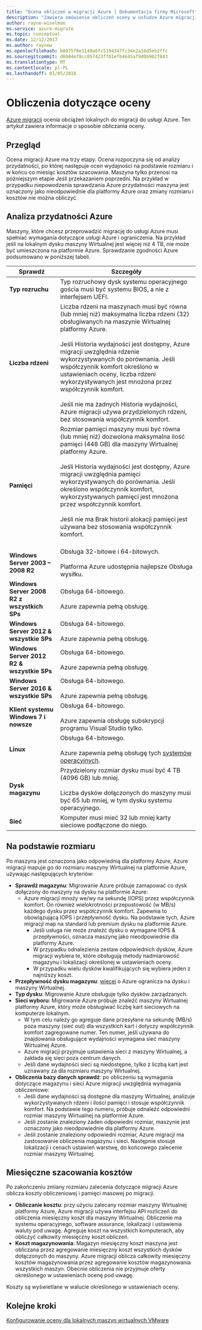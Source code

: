 ```yaml
---
title: "Ocena obliczeń w migracji Azure | Dokumentacja firmy Microsoft"
description: "Zawiera omówienie obliczeń oceny w usłudze Azure migracji."
author: rayne-wiselman
ms.service: azure-migrate
ms.topic: conceptual
ms.date: 12/12/2017
ms.author: raynew
ms.openlocfilehash: b8075f0e1149a6fc5194347fc34e2a16d5eb2ffc
ms.sourcegitcommit: d6984ef8cc057423ff81efb4645af9d0b902f843
ms.translationtype: MT
ms.contentlocale: pl-PL
ms.lasthandoff: 01/05/2018
---
```

# <a name="assessment-calculations"></a>Obliczenia dotyczące oceny

[Azure migracji](migrate-overview.md) ocenia obciążeń lokalnych do migracji do usługi Azure. Ten artykuł zawiera informacje o sposobie obliczania oceny.



## <a name="overview"></a>Przegląd

Ocena migracji Azure ma trzy etapy. Ocena rozpoczyna się od analizy przydatności, po której następuje ocen wydajności na podstawie rozmiaru i w końcu co miesiąc kosztów szacowania. Maszyna tylko przenosi na późniejszym etapie Jeśli przekazaniem poprzedni. Na przykład w przypadku niepowodzenia sprawdzania Azure przydatności maszyna jest oznaczony jako nieodpowiednie dla platformy Azure oraz zmiany rozmiaru i kosztów nie można obliczyć. 


## <a name="azure-suitability-analysis"></a>Analiza przydatności Azure

Maszyny, które chcesz przeprowadzić migrację do usługi Azure musi spełniać wymagania dotyczące usługi Azure i ograniczenia. Na przykład jeśli na lokalnym dysku maszyny Wirtualnej jest więcej niż 4 TB, nie może być umieszczona na platformie Azure. Sprawdzanie zgodności Azure podsumowano w poniższej tabeli. 

**Sprawdź** | **Szczegóły**
--- | ---
**Typ rozruchu** | Typ rozruchowy dysk systemu operacyjnego gościa musi być systemu BIOS, a nie z interfejsem UEFI.
**Liczba rdzeni** | Liczba rdzeni na maszynach musi być równa (lub mniej niż) maksymalna liczba rdzeni (32) obsługiwanych na maszynie Wirtualnej platformy Azure.<br/><br/> Jeśli Historia wydajności jest dostępny, Azure migracji uwzględnia rdzenie wykorzystywanych do porównania. Jeśli współczynnik komfort określono w ustawieniach oceny, liczba rdzeni wykorzystywanych jest mnożona przez współczynnik komfort.<br/><br/> Jeśli nie ma żadnych Historia wydajności, Azure migracji używa przydzielonych rdzeni, bez stosowania współczynnik komfort.
**Pamięci** | Rozmiar pamięci maszyny musi być równa (lub mniej niż) dozwolona maksymalna ilość pamięci (448 GB) dla maszyny Wirtualnej platformy Azure. <br/><br/> Jeśli Historia wydajności jest dostępny, Azure migracji uwzględnia pamięci wykorzystywanych do porównania. Jeśli określono współczynnik komfort, wykorzystywanych pamięci jest mnożona przez współczynnik komfort.<br/><br/> Jeśli nie ma Brak historii alokacji pamięci jest używana bez stosowania współczynnik komfort.<br/><br/> 
**Windows Server 2003 – 2008 R2** | Obsługa 32-bitowe i 64-bitowych.<br/><br/> Platforma Azure udostępnia najlepsze Obsługa wysiłku.
**Windows Server 2008 R2 z wszystkich SPs** | Obsługa 64-bitowego.<br/><br/> Azure zapewnia pełną obsługę.
**Windows Server 2012 & wszystkie SPs** | Obsługa 64-bitowego.<br/><br/> Azure zapewnia pełną obsługę.
**Windows Server 2012 R2 & wszystkie SPs** | Obsługa 64-bitowego.<br/><br/> Azure zapewnia pełną obsługę.
**Windows Server 2016 & wszystkie SPs** | Obsługa 64-bitowego.<br/><br/> Azure zapewnia pełną obsługę.
**Klient systemu Windows 7 i nowsze** | Obsługa 64-bitowego.<br/><br/> Azure zapewnia obsługę subskrypcji programu Visual Studio tylko.
**Linux** | Obsługa 64-bitowego.<br/><br/> Azure zapewnia pełną obsługę tych [systemów operacyjnych](../virtual-machines/linux/endorsed-distros.md).
**Dysk magazynu** | Przydzielony rozmiar dysku musi być 4 TB (4096 GB) lub mniej.<br/><br/> Liczba dysków dołączonych do maszyny musi być 65 lub mniej, w tym dysku systemu operacyjnego. 
**Sieć** | Komputer musi mieć 32 lub mniej karty sieciowe podłączone do niego.


## <a name="performance-based-sizing"></a>Na podstawie rozmiaru

Po maszyna jest oznaczona jako odpowiednią dla platformy Azure, Azure migracji mapuje go do rozmiaru maszyny Wirtualnej na platformie Azure, używając następujących kryteriów:

- **Sprawdź magazynu**: Migrowanie Azure próbuje zamapować co dysk dołączony do maszyny na dysku na platformie Azure:
    - Azure migracji mnoży we/wy na sekundę (IOPS) przez współczynnik komfort. On również wielokrotności przepustowość (w MB/s) każdego dysku przez współczynnik komfort. Zapewnia to obowiązującą IOPS i przepływność dysku. Na podstawie tych, Azure migracji map na standard lub premium dysku na platformie Azure.
      - Jeśli usługa nie może znaleźć dysku o wymagane IOPS & przepływności, oznacza maszynę jako nieodpowiednie dla platformy Azure.
      - W przypadku odnalezienia zestaw odpowiednich dysków, Azure migracji wybiera te, które obsługują metody nadmiarowość magazynu i lokalizacji określonej w ustawieniach oceny.
      - W przypadku wielu dysków kwalifikujących się wybiera jeden z najniższy koszt.
- **Przepływność dysku magazynu**: [więcej](../azure-subscription-service-limits.md#storage-limits) o Azure ogranicza na dysku i maszyny Wirtualnej.
- **Typ dysku**: Migrowanie Azure obsługuje tylko dysków zarządzanych.
- **Sieci wyboru**: Migrowanie Azure próbuje znaleźć maszyny Wirtualnej platformy Azure, który może obsługiwać liczbę kart sieciowych na komputerze lokalnym.
    - W tym celu należy go agreguje dane przesyłane na sekundę (MB/s) poza maszyny (sieć out) dla wszystkich kart i dotyczy współczynnik komfort zagregowane numer. Ten numer, jeśli używana do znajdowania obsługujące wydajności wymagana sieć maszyny Wirtualnej Azure.
    - Azure migracji przyjmuje ustawienia sieci z maszyny Wirtualnej, a zakłada się sieci poza centrum danych.
    - Jeśli dane wydajności sieci są niedostępne, tylko z liczbą kart jest uznawany za dla rozmiaru maszyny Wirtualnej.
- **Obliczenia bazy danych sprawdź**: po obliczeniu są wymagania dotyczące magazynu i sieci Azure migracji uwzględnia wymagania obliczeniowe:
    - Jeśli dane wydajności są dostępne dla maszyny Wirtualnej, analizuje wykorzystywanych rdzeni i ilości pamięci i stosuje współczynnik komfort. Na podstawie tego numeru, próbuje odnaleźć odpowiedni rozmiar maszyny Wirtualnej na platformie Azure.
    - Jeśli zostanie znaleziony żaden odpowiedni rozmiar, maszynie jest oznaczony jako nieodpowiednie dla platformy Azure.
    - Jeśli zostanie znaleziony odpowiedni rozmiar, Azure migracji ma zastosowanie obliczenia magazynu i sieci. Następnie stosuje lokalizacji i cenach ustawień warstwę, do końcowego zalecenie rozmiar maszyny Wirtualnej.


## <a name="monthly-cost-estimation"></a>Miesięczne szacowania kosztów

Po zakończeniu zmiany rozmiaru zalecenia dotyczące migracji Azure oblicza koszty obliczeniowej i pamięci masowej po migracji.

- **Obliczanie kosztu**: przy użyciu zalecany rozmiar maszyny Wirtualnej platformy Azure, Azure migracji używa interfejsu API rozliczeń do obliczenia miesięczny koszt dla maszyny Wirtualnej. Obliczenie ma systemu operacyjnego, software assurance, lokalizacji i ustawienia waluty pod uwagę. Agreguje koszt na wszystkich komputerach, aby obliczyć całkowity miesięczny koszt obliczeń.
- **Koszt magazynowania**: Magazyn miesięczny koszt maszyna jest obliczana przez agregowanie miesięczny koszt wszystkich dysków dołączonych do maszyny. Azure migracji oblicza całkowity miesięczny kosztów magazynowania przez agregowanie kosztów magazynowania wszystkich maszyn. Obecnie obliczenia nie przyjmuje oferty określonego w ustawieniach ocenę pod uwagę.

Koszty są wyświetlane w walucie określonego w ustawieniach oceny. 


## <a name="next-steps"></a>Kolejne kroki

[Konfigurowanie oceny dla lokalnych maszyn wirtualnych VMware](tutorial-assessment-vmware.md)
